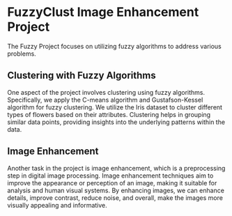 # FuzzyClust Image Enhancement Project

The Fuzzy Project focuses on utilizing fuzzy algorithms to address various problems. 

## Clustering with Fuzzy Algorithms

One aspect of the project involves clustering using fuzzy algorithms. Specifically, we apply the C-means algorithm and Gustafson-Kessel algorithm for fuzzy clustering. We utilize the Iris dataset to cluster different types of flowers based on their attributes. Clustering helps in grouping similar data points, providing insights into the underlying patterns within the data.

## Image Enhancement

Another task in the project is image enhancement, which is a preprocessing step in digital image processing. Image enhancement techniques aim to improve the appearance or perception of an image, making it suitable for analysis and human visual systems. By enhancing images, we can enhance details, improve contrast, reduce noise, and overall, make the images more visually appealing and informative.
